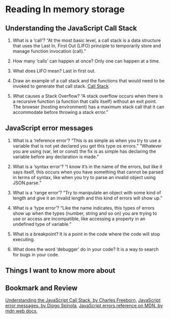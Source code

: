 # Reading  In memory storage

## Understanding the JavaScript Call Stack

1. What is a ‘call’?
“At the most basic level, a call stack is a data structure that uses the Last In, First Out (LIFO) principle to temporarily store and manage function invocation (call).”

2. How many ‘calls’ can happen at once?
Only one can happen at a time.

3. What does LIFO mean?
Last in first out.

4. Draw an example of a call stack and the functions that would need to be invoked to generate that call stack.
[Call Stack](callstack.png)

5. What causes a Stack Overflow?
“A stack overflow occurs when there is a recursive function (a function that calls itself) without an exit point. The browser (hosting environment) has a maximum stack call that it can accommodate before throwing a stack error.”

## JavaScript error messages

1. What is a ‘reference error’?
“This is as simple as when you try to use a variable that is not yet declared you get this type os errors.” “Whatever you are using (var, let or const) the fix is as simple has declaring the variable before any declaration is made.”

2. What is a ‘syntax error’?
“I know it’s in the name of the errors, but like it says itself, this occurs when you have something that cannot be parsed in terms of syntax, like when you try to parse an invalid object using JSON.parse.”

3. What is a ‘range error’?
“Try to manipulate an object with some kind of length and give it an invalid length and this kind of errors will show up.”

4. What is a ‘type error’?
“Like the name indicates, this types of errors show up when the types (number, string and so on) you are trying to use or access are incompatible, like accessing a property in an undefined type of variable.”

5. What is a breakpoint?
It is a point in the code where the code will stop executing.

6. What does the word ‘debugger’ do in your code?
It is a way to search for bugs in your code.

## Things I want to know more about

## Bookmark and Review

[Understanding the JavaScript Call Stack. by Charles Freeborn](https://www.freecodecamp.org/news/understanding-the-javascript-call-stack-861e41ae61d4),
[JavaScript error messages. by Diogo Spínola](https://codeburst.io/javascript-error-messages-debugging-d23f84f0ae7c),
[JavaScript errors reference on MDN. by mdn web docs](https://developer.mozilla.org/en-US/docs/Web/JavaScript/Reference/Errors),

